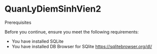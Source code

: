 # QuanLyDiemSinhVien2
Prerequisites

Before you continue, ensure you meet the following requirements:

* You have installed SQLite
* You have installed DB Browser for SQlite https://sqlitebrowser.org/dl/
